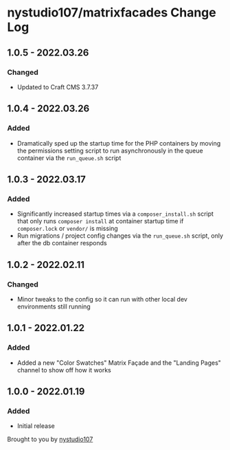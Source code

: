 # nystudio107/matrixfacades Change Log

## 1.0.5 - 2022.03.26
### Changed
* Updated to Craft CMS 3.7.37

## 1.0.4 - 2022.03.26
### Added
* Dramatically sped up the startup time for the PHP containers by moving the permissions setting script to run asynchronously in the queue container via the `run_queue.sh` script

## 1.0.3 - 2022.03.17

### Added
* Significantly increased startup times via a `composer_install.sh` script that only runs `composer install` at container startup time if `composer.lock` or `vendor/` is missing
* Run migrations / project config changes via the `run_queue.sh` script, only after the db container responds

## 1.0.2 - 2022.02.11

### Changed

* Minor tweaks to the config so it can run with other local dev environments still running

## 1.0.1 - 2022.01.22

### Added

* Added a new "Color Swatches" Matrix Façade and the "Landing Pages" channel to show off how it works

## 1.0.0 - 2022.01.19

### Added

* Initial release

Brought to you by [nystudio107](https://nystudio107.com/)
